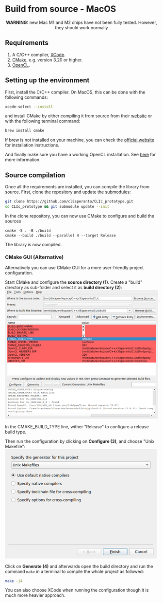 # Build from source - MacOS

<center><b>WARNING:</b> new Mac M1 and M2 chips have not been fully tested. However, they should work normally</center>

## Requirements

1. A C/C++ compiler, [XCode](https://developer.apple.com/xcode/).
2. [CMake](https://cmake.org/download/), e.g. version 3.20 or higher.
3. [OpenCL](../opencl_installation.md).

## Setting up the environment

First, install the C/C++ compiler. On MacOS, this can be done with the following commands:

```bash
xcode-select --install
```
and install CMake by either compiling it from source from their [website](https://cmake.org/download/) or with the following terminal command:
```bash
brew install cmake
```
If brew is not installed on your machine, you can check the [official website](https://brew.sh/) for installation instructions.

And finally make sure you have a working OpenCL installation. See [here](../opencl_installation.md) for more information.
## Source compilation

Once all the requirements are installed, you can compile the library from source. First, clone the repository and update the submodules:

```bash
git clone https://github.com/clEsperanto/CLIc_prototype.git
cd CLIc_prototype && git submodule update --init
```
In the clone repository, you can now use CMake to configure and build the sources
```
cmake -S . -B ./build
cmake --build ./build --parallel 4 --target Release
```
The library is now compiled.
### __CMake GUI (Alternative)__

Alternatively you can use CMake GUI for a more user-friendly project configuration.

Start CMake and configure the **source directory (1)**. Create a "build" directory as sub-folder and select it as **build directory (2)**:
![img.png](configure_cmake.png)

In the CMAKE_BUILD_TYPE line, wither "Release" to configure a release build type.

Then run the configuration by clicking on **Configure (3)**, and choose "Unix Makefile":
![img.png](configure_compiler.png)

Click on **Generate (4)** and afterwards open the build directory and run the command `make` in a terminal to compile the whole project as followed:
```bash
make -j4
```
You can also choose XCode when running the configuration though it is much more heavier approach.
